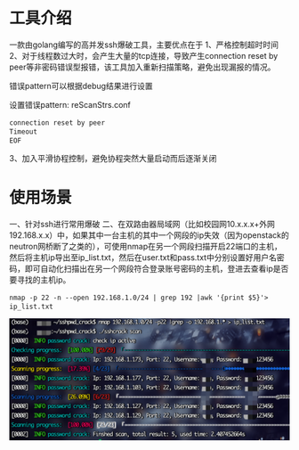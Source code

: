 # 工具介绍
一款由golang编写的高并发ssh爆破工具，主要优点在于
1、严格控制超时时间
2、对于线程数过大时，会产生大量的tcp连接，导致产生connection reset by peer等非密码错误型报错，该工具加入重新扫描策略，避免出现漏报的情况。

错误pattern可以根据debug结果进行设置

设置错误pattern: reScanStrs.conf

```
connection reset by peer
Timeout
EOF
```

3、加入平滑协程控制，避免协程突然大量启动而后逐渐关闭

# 使用场景

一、针对ssh进行常用爆破
二、在双路由器局域网（比如校园网10.x.x.x+外网192.168.x.x）中，如果其中一台主机的其中一个网段的ip失效（因为openstack的neutron网桥断了之类的），可使用nmap在另一个网段扫描开启22端口的主机，然后将主机ip导出至ip_list.txt，然后在user.txt和pass.txt中分别设置好用户名密码，即可自动化扫描出在另一个网段符合登录账号密码的主机，登进去查看ip是否要寻找的主机ip。

```shell
nmap -p 22 -n --open 192.168.1.0/24 | grep 192 |awk '{print $5}'> ip_list.txt
```

![image-20220627004740152](readme/image-20220627004740152.png)